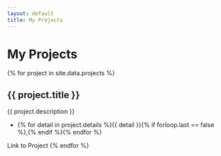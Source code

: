 ```yaml
---
layout: default
title: My Projects
---
```


# My Projects

{% for project in site.data.projects %}
## {{ project.title }}

{{ project.description }}

- {% for detail in project.details %}{{ detail }}{% if forloop.last == false %},{% endif %}{% endfor %}

Link to Project
{% endfor %}
